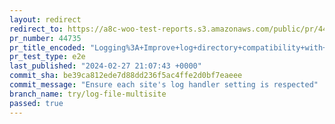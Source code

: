```yaml
---
layout: redirect
redirect_to: https://a8c-woo-test-reports.s3.amazonaws.com/public/pr/44735/e2e/index.html
pr_number: 44735
pr_title_encoded: "Logging%3A+Improve+log+directory+compatibility+with+multisite"
pr_test_type: e2e
last_published: "2024-02-27 21:07:43 +0000"
commit_sha: be39ca812ede7d88dd236f5ac4ffe2d0bf7eaeee
commit_message: "Ensure each site's log handler setting is respected"
branch_name: try/log-file-multisite
passed: true
---
```

